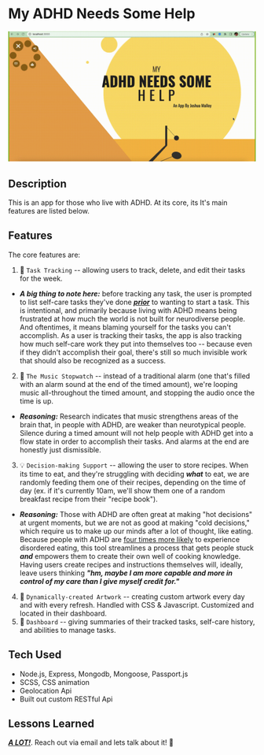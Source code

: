 # My ADHD Needs Some Help
<img src="demo.gif" alt="screenshot">

## Description
This is an app for those who live with ADHD. At its core, its It's main features are listed below.


## Features
The core features are:
1. 📝 `Task Tracking` -- allowing users to track, delete, and edit their tasks for the week. 
-  ___**A big thing to note here:**___ before tracking any task, the user is prompted to list self-care tasks they've done <ins>___prior___</ins> to wanting to start a task. This is intentional, and primarily because living with ADHD means being frustrated at how much the world is not built for neurodiverse people. And oftentimes, it means blaming yourself for the tasks you can't accomplish. As a user is tracking their tasks, the app is also tracking how much self-care work they put into themselves too -- because even if they didn't accomplish their goal, there's still so much invisible work that should also be recognized as a success. 
2. 🎷 `The Music Stopwatch` -- instead of a traditional alarm (one that's filled with an alarm sound at the end of the timed amount), we're looping music all-throughout the timed amount, and stopping the audio once the time is up.
-  ___**Reasoning:**___ Research indicates that music strengthens areas of the brain that, in people with ADHD, are weaker than neurotypical people. Silence during a timed amount will not help people with ADHD get into a flow state in order to accomplish their tasks. And alarms at the end are honestly just dismissible. 
3. 💡 `Decision-making Support` -- allowing the user to store recipes. When its time to eat, and they're struggling with deciding ___what___ to eat, we are randomly feeding them one of their recipes, depending on the time of day (ex. if it's currently 10am, we'll show them one of a random breakfast recipe from their "recipe book").
-  ___**Reasoning:**___ Those with ADHD are often great at making "hot decisions" at urgent moments, but we are not as good at making "cold decisions," which require us to make up our minds after a lot of thought, like eating. Because people with ADHD are <ins>four times more likely</ins> to experience disordered eating, this tool streamlines a process that gets people stuck ___**and**___ empowers them to create their own well of cooking knowledge. Having users create recipes and instructions themselves will, ideally, leave users thinking ___"hm, maybe I am more capable and more in control of my care than I give myself credit for."___
4. 🎨 `Dynamically-created Artwork` -- creating custom artwork every day and with every refresh. Handled with CSS & Javascript. Customized and located in their dashboard. 
5. 💎 `Dashboard` -- giving summaries of their tracked tasks, self-care history, and abilities to manage tasks.


## Tech Used
- Node.js, Express, Mongodb, Mongoose, Passport.js
- SCSS, CSS animation
- Geolocation Api
- Built out custom RESTful Api

## Lessons Learned
<ins>___A LOT!___</ins>. Reach out via email and lets talk about it! 📩